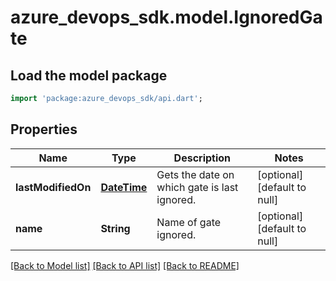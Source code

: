 # azure_devops_sdk.model.IgnoredGate

## Load the model package
```dart
import 'package:azure_devops_sdk/api.dart';
```

## Properties
Name | Type | Description | Notes
------------ | ------------- | ------------- | -------------
**lastModifiedOn** | [**DateTime**](DateTime.md) | Gets the date on which gate is last ignored. | [optional] [default to null]
**name** | **String** | Name of gate ignored. | [optional] [default to null]

[[Back to Model list]](../README.md#documentation-for-models) [[Back to API list]](../README.md#documentation-for-api-endpoints) [[Back to README]](../README.md)


